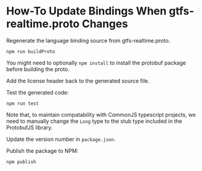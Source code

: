 # How-To Update Bindings When gtfs-realtime.proto Changes

Regenerate the language binding source from gtfs-realtime.proto.

```
npm run buildProto
```

You might need to optionally `npm install` to install the protobuf package
before building the proto.

Add the license header back to the generated source file.

Test the generated code:

```
npm run test
```

Note that, to maintain compatability with CommonJS typescript projects, we need to manually change the `Long` type to the stub type included in the ProtobufJS library. 

Update the version number in `package.json`.

Publish the package to NPM:

```
npm publish
```
